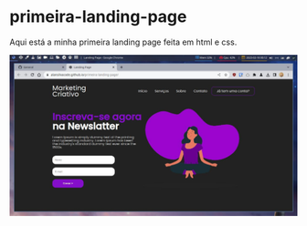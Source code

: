 # primeira-landing-page

Aqui está a minha primeira landing page feita em html e css.

![Exemplo](./example.jpg)
